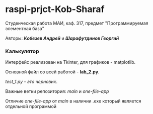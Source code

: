 # raspi-prjct-Kob-Sharaf
Студенческая работа МАИ, каф. 317, предмет "Программируемая элементная база"

Авторы:   ***Кобезев Андрей*** и ***Шарафутдинов Георгий***

### Калькулятор
Интерфейс реализован на Tkinter, для графиков - matplotlib.

Основной файл со всей работой - **lab_2.py**.

*test_1.py - это черновик*.

Важные ветки репозитория: *main* и *one-file-app*

Отличие *one-file-app* от *main* в наличии .exe который является отдельной программой
